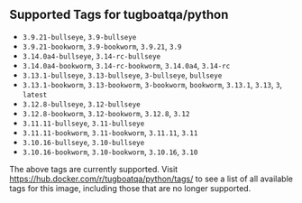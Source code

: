 ## Supported Tags for tugboatqa/python

* `3.9.21-bullseye`, `3.9-bullseye`
* `3.9.21-bookworm`, `3.9-bookworm`, `3.9.21`, `3.9`
* `3.14.0a4-bullseye`, `3.14-rc-bullseye`
* `3.14.0a4-bookworm`, `3.14-rc-bookworm`, `3.14.0a4`, `3.14-rc`
* `3.13.1-bullseye`, `3.13-bullseye`, `3-bullseye`, `bullseye`
* `3.13.1-bookworm`, `3.13-bookworm`, `3-bookworm`, `bookworm`, `3.13.1`, `3.13`, `3`, `latest`
* `3.12.8-bullseye`, `3.12-bullseye`
* `3.12.8-bookworm`, `3.12-bookworm`, `3.12.8`, `3.12`
* `3.11.11-bullseye`, `3.11-bullseye`
* `3.11.11-bookworm`, `3.11-bookworm`, `3.11.11`, `3.11`
* `3.10.16-bullseye`, `3.10-bullseye`
* `3.10.16-bookworm`, `3.10-bookworm`, `3.10.16`, `3.10`

The above tags are currently supported. Visit https://hub.docker.com/r/tugboatqa/python/tags/ to see a list of all available tags for this image, including those that are no longer supported.
